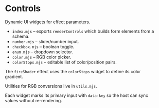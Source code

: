 # Controls

Dynamic UI widgets for effect parameters.

- `index.mjs` – exports `renderControls` which builds form elements from a schema.
- `number.mjs` – slider/number input.
- `checkbox.mjs` – boolean toggle.
- `enum.mjs` – dropdown selector.
- `color.mjs` – RGB color picker.
- `colorStops.mjs` – editable list of color/position pairs.

The `fireShader` effect uses the `colorStops` widget to define its color gradient.

Utilities for RGB conversions live in `utils.mjs`.

Each widget marks its primary input with `data-key` so the host can sync values without re-rendering.
